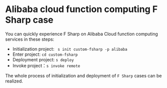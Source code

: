 # Alibaba cloud function computing F Sharp case

You can quickly experience F Sharp on Alibaba Cloud function computing services in these steps:

- Initialization project: ` s init custom-fsharp -p alibaba`
- Enter project: `cd custom-fsharp`
- Deployment project: `s deploy`
- Invoke project：`s invoke remote`

The whole process of initialization and deployment of `F Sharp` cases can be realized.